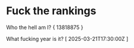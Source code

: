 # Fuck the rankings

Who the hell am I?
{ 13818875 }

What fucking year is it?
[ 2025-03-21T17:30:00Z ]
